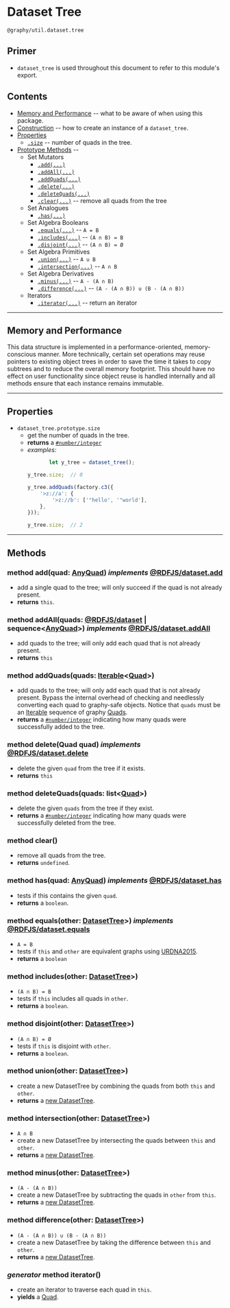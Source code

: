 

# Dataset Tree
`@graphy/util.dataset.tree`

## Primer
 - `dataset_tree` is used throughout this document to refer to this module's export.

## Contents
 - [Memory and Performance](#memory-and-performance) -- what to be aware of when using this package.
 - [Construction](#construction) -- how to create an instance of a `dataset_tree`.
 - [Properties](#properties)
   - [`.size`](#property_size) -- number of quads in the tree.
 - [Prototype Methods](#methods) -- 
   - Set Mutators
     - [`.add(...)`](#method_add)
     - [`.addAll(...)`](#method_add-all)
     - [`.addQuads(...)`](#method_add-quads)
     - [`.delete(...)`](#method_delete)
     - [`.deleteQuads(...)`](#method_delete-quads)
     - [`.clear(...)`](#method_clear) -- remove all quads from the tree
   - Set Analogues
     - [`.has(...)`](#method_has)
   - Set Algebra Booleans
     - [`.equals(...)`](#method_equals) -- `A = B`
     - [`.includes(...)`](#method_includes) -- `(A ∩ B) = B`
     - [`.disjoint(...)`](#method_disjoint) -- `(A ∩ B) = Ø`
   - Set Algebra Primitives
     - [`.union(...)`](#method_union) -- `A ∪ B`
     - [`.intersection(...)`](#method_intersection) -- `A ∩ B`
   - Set Algebra Derivatives
     - [`.minus(...)`](#method_minus) -- `A - (A ∩ B)`
     - [`.difference(...)`](#method_difference) -- `(A - (A ∩ B)) ∪ (B - (A ∩ B))`
   - Iterators
     - [`.iterator(...)`](#method_iterator) -- return an iterator 
     

----

## Memory and Performance

This data structure is implemented in a performance-oriented, memory-conscious manner. More technically, certain set operations may reuse pointers to existing object trees in order to save the time it takes to copy subtrees and to reduce the overall memory footprint. This should have no effect on user functionality since object reuse is handled internally and all methods ensure that each instance remains immutable.


----

## Properties


<a name="property_size" />

 - `dataset_tree.prototype.size`
   - get the number of quads in the tree.
   - **returns** a [`#number/integer`](#number_integer)
   - *examples:*
       ```js
              let y_tree = dataset_tree();

       y_tree.size;  // 0

       y_tree.addQuads(factory.c3({
           '>z://a': {
               '>z://b': ['"hello', '"world'],
           },
       }));
       
       y_tree.size;  // 2
       ```

----

## Methods


<a name="method_add" />

### method **add**(quad: [AnyQuad](core.data.factory#class_any-quad)) _implements_ [@RDFJS/dataset.add](https://rdf.js.org/dataset-spec/dataset-spec.html#dom-datasetcore-add)
   - add a single quad to the tree; will only succeed if the quad is not already present.
   - **returns** `this`.


<a name="method_add-all" />

### method **addAll**(quads: [@RDFJS/dataset](https://rdf.js.org/dataset-spec/dataset-spec.html#dom-dataset) | sequence<[AnyQuad](core.data.factory#class_any-quad)>) _implements_ [@RDFJS/dataset.addAll](https://rdf.js.org/dataset-spec/dataset-spec.html#dom-datasetcore-addall)
   - add quads to the tree; will only add each quad that is not already present. 
   - **returns** `this`


<a name="method_add-quads" />

### method **addQuads**(quads: [Iterable](https://developer.mozilla.org/en-US/docs/Web/JavaScript/Reference/Global_Objects/Symbol/iterator)<[Quad](core.data.factory#class_quad)>)
   - add quads to the tree; will only add each quad that is not already present. Bypass the internal overhead of checking and needlessly converting each quad to graphy-safe objects. Notice that `quads` must be an [Iterable](https://developer.mozilla.org/en-US/docs/Web/JavaScript/Reference/Global_Objects/Symbol/iterator) sequence of graphy [Quads](core.data.factory#class_quad).
   - **returns** a [`#number/integer`](#number_integer) indicating how many quads were successfully added to the tree.


<a name="method_delete" />

### method **delete**(Quad quad) _implements_ [@RDFJS/dataset.delete](https://rdf.js.org/dataset-spec/dataset-spec.html#dom-datasetcore-delete)
   - delete the given `quad` from the tree if it exists.
   - **returns** `this`

<a name="method_delete-quads" />

### method **deleteQuads**(quads: list<[Quad](core.data.factory#class_quad)>)
   - delete the given `quads` from the tree if they exist.
   - **returns** a [`#number/integer`](#number_integer) indicating how many quads were successfully deleted from the tree.


<a name="method_clear" />

### method **clear**()
   - remove all quads from the tree.
   - **returns** `undefined`.


<a name="method_has" />

### method **has**(quad: [AnyQuad](core.data.factory#class_any-quad)) _implements_ [@RDFJS/dataset.has](https://rdf.js.org/dataset-spec/dataset-spec.html#dom-datasetcore-has)
   - tests if this contains the given `quad`.
   - **returns** a `boolean`.


<a name="method_equals" />

### method **equals**(other: [DatasetTree](#methods)>) _implements_ [@RDFJS/dataset.equals](https://rdf.js.org/dataset-spec/dataset-spec.html#dom-datasetcore-equals)
   - `A = B`
   - tests if `this` and `other` are equivalent graphs using [URDNA2015](https://json-ld.github.io/normalization/spec/).
   - **returns** a `boolean`


<a name="method_includes" />

### method **includes**(other: [DatasetTree](#methods)>)
   - `(A ∩ B) = B`
   - tests if `this` includes all quads in `other`.
   - **returns** a `boolean`.


<a name="method_disjoint" />

### method **disjoint**(other: [DatasetTree](#methods)>)
   - `(A ∩ B) = Ø`
   - tests if `this` is disjoint with `other`.
   - **returns** a `boolean`.


<a name="method_union" />

### method **union**(other: [DatasetTree](#methods)>)
   - create a new DatasetTree by combining the quads from both `this` and `other`.
   - **returns** a [new DatasetTree](#methods).


<a name="method_intersection" />

### method **intersection**(other: [DatasetTree](#methods)>)
   - `A ∩ B`
   - create a new DatasetTree by intersecting the quads between `this` and `other`.
   - **returns** a [new DatasetTree](#methods).


<a name="method_minus" />

### method **minus**(other: [DatasetTree](#methods)>)
   - `(A - (A ∩ B))`
   - create a new DatasetTree by subtracting the quads in `other` from `this`.
   - **returns** a [new DatasetTree](#methods).


<a name="method_difference" />

### method **difference**(other: [DatasetTree](#methods)>)
   - `(A - (A ∩ B)) ∪ (B - (A ∩ B))`
   - create a new DatasetTree by taking the difference between `this` and `other`.
   - **returns** a [new DatasetTree](#methods).


<a name="method_iterator" />

### _generator_ method **iterator**()
   - create an iterator to traverse each quad in `this`.
   - **yields** a [Quad](core.data.factory#class_quad).


